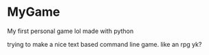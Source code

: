 # MyGame
My first personal game lol made with python

trying to make a nice text based command line game. like an rpg yk?
